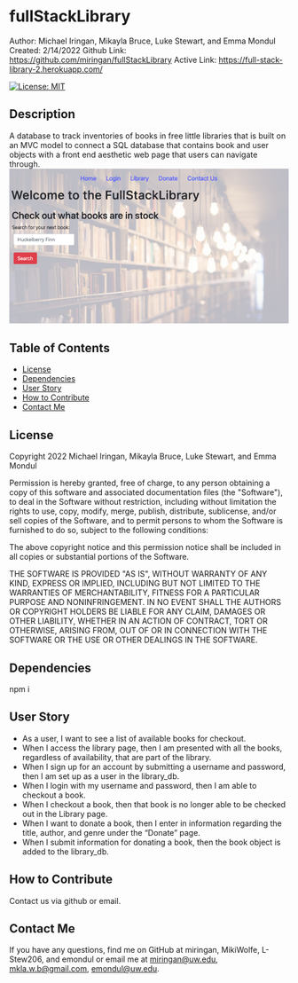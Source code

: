 # fullStackLibrary

Author: Michael Iringan, Mikayla Bruce, Luke Stewart, and Emma Mondul
Created: 2/14/2022
Github Link: https://github.com/miringan/fullStackLibrary
Active Link: https://full-stack-library-2.herokuapp.com/

[![License: MIT](https://img.shields.io/badge/License-MIT-yellow.svg)](https://opensource.org/licenses/MIT)

## Description

A database to track inventories of books in free little libraries that is built on an MVC model to connect a SQL database that contains book and user objects with a front end aesthetic web page that users can navigate through.
![screenshot](/public/images/screenshot.png?raw=true "Screenshot")

## Table of Contents

- [License](#license)
- [Dependencies](#dependencies)
- [User Story](#user-story)
- [How to Contribute](#how-to-contribute)
- [Contact Me](#contact-me)

## License

Copyright 2022 Michael Iringan, Mikayla Bruce, Luke Stewart, and Emma Mondul

Permission is hereby granted, free of charge, to any person obtaining a copy of this software and associated documentation files (the "Software"), to deal in the Software without restriction, including without limitation the rights to use, copy, modify, merge, publish, distribute, sublicense, and/or sell copies of the Software, and to permit persons to whom the Software is furnished to do so, subject to the following conditions:

The above copyright notice and this permission notice shall be included in all copies or substantial portions of the Software.

THE SOFTWARE IS PROVIDED "AS IS", WITHOUT WARRANTY OF ANY KIND, EXPRESS OR IMPLIED, INCLUDING BUT NOT LIMITED TO THE WARRANTIES OF MERCHANTABILITY, FITNESS FOR A PARTICULAR PURPOSE AND NONINFRINGEMENT. IN NO EVENT SHALL THE AUTHORS OR COPYRIGHT HOLDERS BE LIABLE FOR ANY CLAIM, DAMAGES OR OTHER LIABILITY, WHETHER IN AN ACTION OF CONTRACT, TORT OR OTHERWISE, ARISING FROM, OUT OF OR IN CONNECTION WITH THE SOFTWARE OR THE USE OR OTHER DEALINGS IN THE SOFTWARE.

## Dependencies

npm i

## User Story

- As a user, I want to see a list of available books for checkout.
- When I access the library page, then I am presented with all the books, regardless of availability, that are part of the library.
- When I sign up for an account by submitting a username and password, then I am set up as a user in the library_db.
- When I login with my username and password, then I am able to checkout a book.
- When I checkout a book, then that book is no longer able to be checked out in the Library page.
- When I want to donate a book, then I enter in information regarding the title, author, and genre under the “Donate” page.
- When I submit information for donating a book, then the book object is added to the library_db.

## How to Contribute

Contact us via github or email.

## Contact Me

If you have any questions, find me on GitHub at miringan, MikiWolfe, L-Stew206, and emondul or email me at miringan@uw.edu, mkla.w.b@gmail.com, emondul@uw.edu.
